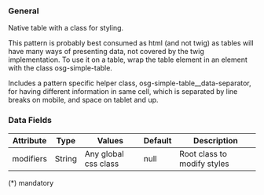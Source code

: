 ### General
Native table with a class for styling.

This pattern is probably best consumed as html (and not twig) as tables will have many ways of presenting data, not covered by the twig implementation. To use it on a table, wrap the table element in an element with the class osg-simple-table.

Includes a pattern specific helper class, osg-simple-table__data-separator, for having different information in same cell, which is separated by line breaks on mobile, and space on tablet and up.

### Data Fields
| Attribute | Type | Values | Default | Description |
|---|---|---|---|---|
| modifiers | String | Any global css class | null | Root class to modify styles |

(*) mandatory
